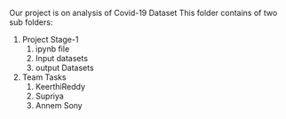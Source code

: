 Our project is on analysis of Covid-19 Dataset
This folder contains of two sub folders:
1. Project Stage-1
    1. ipynb file
    2. Input datasets
    3. output Datasets
3. Team Tasks
    1. KeerthiReddy
    2. Supriya
    3. Annem Sony
